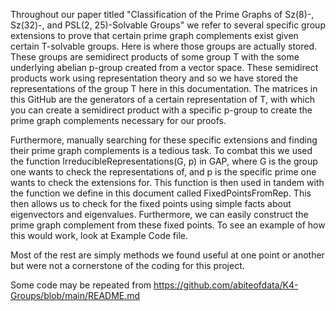 Throughout our paper titled "Classification of the Prime Graphs of Sz(8)-, Sz(32)-, and PSL(2, 25)-Solvable Groups" we refer to several specific group extensions to prove that certain prime graph complements exist given certain T-solvable groups. Here is where those groups are actually stored. These groups are semidirect products of some group T with the some underlying abelian p-group created from a vector space. These semidirect products work using representation theory and so we have stored the representations of the group T here in this documentation. The matrices in this GitHub are the generators of a certain representation of T, with which you can create a semidirect product with a specific p-group to create the prime graph complements necessary for our proofs.

Furthermore, manually searching for these specific extensions and finding their prime graph complements is a tedious task. To combat this we used the function IrreducibleRepresentations(G, p) in GAP, where G is the group one wants to check the representations of, and p is the specific prime one wants to check the extensions for. This function is then used in tandem with the function we define in this document called FixedPointsFromRep. This then allows us to check for the fixed points using simple facts about eigenvectors and eigenvalues. Furthermore, we can easily construct the prime graph complement from these fixed points. To see an example of how this would work, look at Example Code file.

Most of the rest are simply methods we found useful at one point or another but were not a cornerstone of the coding for this project.

Some code may be repeated from https://github.com/abiteofdata/K4-Groups/blob/main/README.md 
